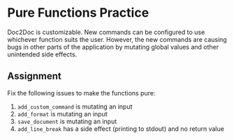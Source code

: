 # Pure Functions Practice

Doc2Doc is customizable. New commands can be configured to use whichever function suits the user. However, the new commands are causing bugs in other parts of the application by mutating global values and other unintended side effects.

## Assignment

Fix the following issues to make the functions pure:

1. `add_custom_command` is mutating an input
2. `add_format` is mutating an input
3. `save_document` is mutating an input
4. `add_line_break` has a side effect (printing to stdout) and no return value